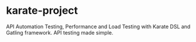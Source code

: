 # karate-project
API Automation Testing, Performance and Load Testing with Karate DSL and Gatling framework. API testing made simple.
